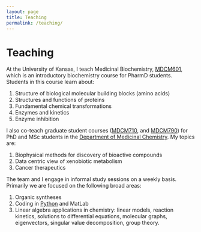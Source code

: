 ```yaml
---
layout: page
title: Teaching
permalink: /teaching/
---
```

# Teaching

At the University of Kansas, I teach Medicinal Biochemistry, [MDCM601](/courses/mdcm601), which is an introductory biochemistry course for PharmD students. Students in this course learn about:
1. Structure of biological molecular building blocks (amino acids)
2. Structures and functions of proteins
3. Fundamental chemical transformations
4. Enzymes and kinetics
5. Enzyme inhibition

I also co-teach graduate student courses ([MDCM710](/courses/mdcm710), and [MDCM790](/courses/mdcm790/mdcm790)) for PhD and MSc students in the [Department of Medicinal Chemistry](https://medchem.ku.edu). My topics are:
1. Biophysical methods for discovery of bioactive compounds
2. Data centric view of xenobiotic metabolism
3. Cancer therapeutics

The team and I engage in informal study sessions on a weekly basis. Primarily we are focused on the following broad areas:
1. Organic syntheses
2. Coding in [Python](/colab_notebooks) and MatLab
3. Linear algebra applications in chemistry: linear models, reaction kinetics, solutions to differential equations, molecular graphs, eigenvectors, singular value decomposition, group theory.
